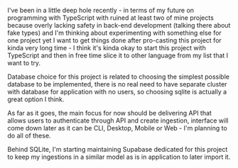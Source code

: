 I've been in a little deep hole recently - in terms of my future on programming with TypeScript with ruined at least two of mine projects because overly lacking safety in back-end development (talking there about fake types) and I'm thinking about experimenting with something else for one project yet I want to get things done after pro-casting this project for kinda very long time - I think it's kinda okay to start this project with TypeScript and then in free time slice it to other language from my list that I want to try.

Database choice for this project is related to choosing the simplest possible database to be implemented, there is no real need to have separate cluster with database for application with no users, so choosing sqlite is actually a great option I think.

As far as it goes, the main focus for now should be delivering API that allows users to authenticate through API and create ingestion, interface will come down later as it can be CLI, Desktop, Mobile or Web - I'm planning to do all of these.

Behind SQLite, I'm starting maintaining Supabase dedicated for this project to keep my ingestions in a similar model as is in application to later import it.